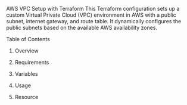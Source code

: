 AWS VPC Setup with Terraform
This Terraform configuration sets up a custom Virtual Private Cloud (VPC) environment in AWS with a public subnet, internet gateway, and route table. It dynamically configures the public subnets based on the available AWS availability zones.

Table of Contents
1. Overview

2. Requirements

3. Variables

4. Usage

5. Resource


